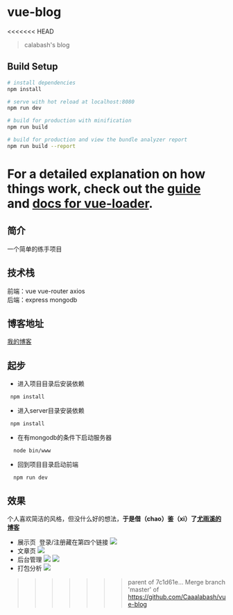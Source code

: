 # vue-blog
<<<<<<< HEAD

> calabash's blog

## Build Setup

``` bash
# install dependencies
npm install

# serve with hot reload at localhost:8080
npm run dev

# build for production with minification
npm run build

# build for production and view the bundle analyzer report
npm run build --report
```

For a detailed explanation on how things work, check out the [guide](http://vuejs-templates.github.io/webpack/) and [docs for vue-loader](http://vuejs.github.io/vue-loader).
=======
## 简介
一个简单的练手项目
## 技术栈
前端：vue vue-router axios  
后端：express mongodb  
## 博客地址
[我的博客](http://blog.calabash.top)
## 起步
+ 进入项目目录后安装依赖
````
 npm install
````
+ 进入server目录安装依赖
````
 npm install
````
+ 在有mongodb的条件下启动服务器
````
  node bin/www
````
+ 回到项目目录启动前端
````
  npm run dev
````
## 效果
个人喜欢简洁的风格，但没什么好的想法，**于是借（chao）鉴（xi）了[尤雨溪的博客](http://blog.evanyou.me/)**
+ 展示页  登录/注册藏在第四个链接
![](http://blog.calabash.top/b1.jpg)
+ 文章页
![](http://blog.calabash.top/b2.jpg)
+ 后台管理
![](http://blog.calabash.top/b3.jpg)
![](http://blog.calabash.top/b4.jpg)
+ 打包分析
![](http://blog.calabash.top/b5.jpg)
>>>>>>> parent of 7c1d61e... Merge branch 'master' of https://github.com/Caaalabash/vue-blog
